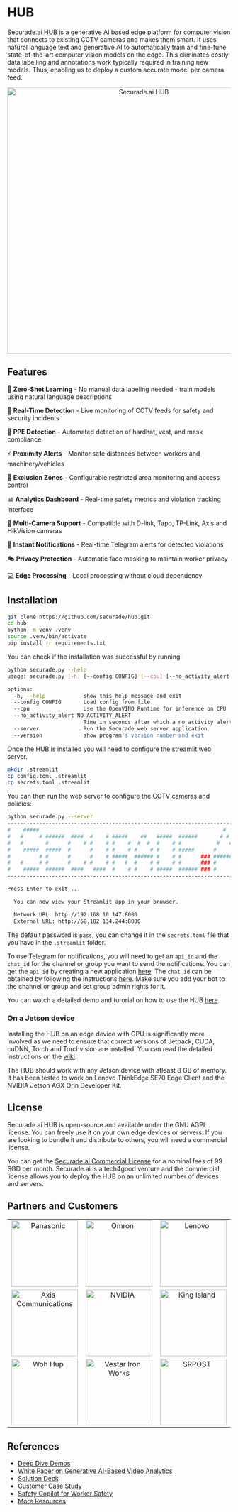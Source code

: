 # HUB

Securade.ai HUB  is a generative AI based edge platform for computer vision that connects to existing CCTV cameras and makes them smart.
It uses natural language text and generative AI to automatically train and fine-tune state-of-the-art computer vision models on the edge. This eliminates costly data labelling and annotations work typically required in training new models. Thus, enabling us to deploy a custom accurate model per camera feed.

<div align="center">
  <img src="https://securade.ai/assets/images/blog/securade.ai-edge-app-screenshot.jpeg" alt="Securade.ai HUB" width="600"/>
</div>

## Features

🤖 **Zero-Shot Learning** - No manual data labeling needed - train models using natural language descriptions

🎯 **Real-Time Detection** - Live monitoring of CCTV feeds for safety and security incidents

👷 **PPE Detection** - Automated detection of hardhat, vest, and mask compliance

⚡ **Proximity Alerts** - Monitor safe distances between workers and machinery/vehicles

🚫 **Exclusion Zones** - Configurable restricted area monitoring and access control

📊 **Analytics Dashboard** - Real-time safety metrics and violation tracking interface

🎥 **Multi-Camera Support** - Compatible with D-link, Tapo, TP-Link, Axis and HikVision cameras

🔔 **Instant Notifications** - Real-time Telegram alerts for detected violations

🎭 **Privacy Protection** - Automatic face masking to maintain worker privacy

💻 **Edge Processing** - Local processing without cloud dependency

## Installation

```bash
git clone https://github.com/securade/hub.git
cd hub
python -m venv .venv
source .venv/bin/activate
pip install -r requirements.txt
```

You can check if the installation was successful by running:

```bash
python securade.py --help
usage: securade.py [-h] [--config CONFIG] [--cpu] [--no_activity_alert NO_ACTIVITY_ALERT] [--server] [--version]

options:
  -h, --help            show this help message and exit
  --config CONFIG       Load config from file
  --cpu                 Use the OpenVINO Runtime for inference on CPU
  --no_activity_alert NO_ACTIVITY_ALERT
                        Time in seconds after which a no activity alert is raised
  --server              Run the Securade web server application
  --version             show program's version number and exit
```

Once the HUB is installed you will need to configure the streamlit web server.

```bash
mkdir .streamlit
cp config.toml .streamlit
cp secrets.toml .streamlit
```

You can then run the web server to configure the CCTV cameras and policies:

```bash
python securade.py --server
--------------------------------------------------------------------------
#    #####                                                          #      
#   #     # ######  ####  #    # #####    ##   #####  ######       # #   # 
#   #       #      #    # #    # #    #  #  #  #    # #           #   #  # 
#    #####  #####  #      #    # #    # #    # #    # #####      #     # # 
#         # #      #      #    # #####  ###### #    # #      ### ####### # 
#   #     # #      #    # #    # #   #  #    # #    # #      ### #     # # 
#    #####  ######  ####   ####  #    # #    # #####  ###### ### #     # # 
--------------------------------------------------------------------------   

Press Enter to exit ...

  You can now view your Streamlit app in your browser.

  Network URL: http://192.168.10.147:8080
  External URL: http://58.182.134.244:8080
```

The default password is `pass`, you can change it in the `secrets.toml` file that you have in the `.streamlit` folder.

To use Telegram for notifications, you will need to get an `api_id` and the `chat_id` for the channel or group you want to send the notifications.
You can get the `api_id` by creating a new application [here](https://core.telegram.org/api/obtaining_api_id). The `chat_id` can be obtained
by following the instructions [here](https://stackoverflow.com/q/32423837). Make sure you add your bot to the channel or group and set group admin rights for it.

You can watch a detailed demo and turorial on how to use the HUB [here](https://www.youtube.com/playlist?list=PLphF_n2JfD10TEjFfKwQPBCdA47lyv7ae).

### On a Jetson device

Installing the HUB on an edge device with GPU is significantly more involved as we need to ensure that correct versions of Jetpack, CUDA, cuDNN, Torch and Torchvision
are installed. You can read the detailed instructions on the [wiki](https://github.com/securade/hub/wiki/How-to-install-on-Jetson). 

The HUB should work with any Jetson device with atleast 8 GB of memory. It has been tested to work on Lenovo ThinkEdge SE70 Edge Client and the NVIDIA Jetson AGX Orin Developer Kit.

## License

Securade.ai HUB is open-source and available under the GNU AGPL license. You can freely use it on your own edge devices or servers.
If you are looking to bundle it and distribute to others, you will need a commercial license. 

You can get the [Securade.ai Commercial License](https://securade.ai/subscribe) for a nominal fees of 99 SGD per month. 
Securade.ai is a tech4good venture and the commercial license allows you to deploy the HUB on an unlimited number of devices and servers.

## Partners and Customers

<div align="center">
  <table border="0" cellspacing="10" cellpadding="20">
    <tr>
      <td align="center" width="200">
        <img src="https://imgur.com/SJIyr7P.png" width="150" alt="Panasonic"/>
      </td>
      <td align="center" width="200">
        <img src="https://imgur.com/RpNEomG.png" width="150" alt="Omron"/>
      </td>
      <td align="center" width="200">
        <img src="https://imgur.com/Bd3VnU4.png" width="150" alt="Lenovo"/>
      </td>
    </tr>
    <tr>
      <td align="center" width="200">
        <img src="https://imgur.com/AnHTgT0.png" width="150" alt="Axis Communications"/>
      </td>
      <td align="center" width="200">
        <img src="https://imgur.com/OruGLi2.png" width="150" alt="NVIDIA"/>
      </td>
      <td align="center" width="200">
        <img src="https://imgur.com/qTI4QWi.png" width="150" alt="King Island"/>
      </td>
    </tr>
        <tr>
      <td align="center" width="200">
        <img src="https://imgur.com/kDcJjnd.png" width="150" alt="Woh Hup"/>
      </td>
      <td align="center" width="200">
        <img src="https://imgur.com/WkboPy9.png" width="150" alt="Vestar Iron Works"/>
      </td>
      <td align="center" width="200">
        <img src="https://imgur.com/IDeo2xX.png" width="150" alt="SRPOST"/>
      </td>
    </tr>
  </table>
</div>

## References

- [Deep Dive Demos](https://www.youtube.com/playlist?list=PLphF_n2JfD10TEjFfKwQPBCdA47lyv7ae)
- [White Paper on Generative AI-Based Video Analytics](https://securade.ai/assets/pdfs/Securade.ai-Generative-AI-Video-Analytics-Whitepaper.pdf)
- [Solution Deck](https://securade.ai/assets/pdfs/Securade.ai-Solution-Overview.pdf)
- [Customer Case Study](https://securade.ai/assets/pdfs/Vestar-Iron-Works-Pte-Ltd-Case-Study.pdf)
- [Safety Copilot for Worker Safety](https://securade.ai/safety-copilot.html)
- [More Resources](https://securade.ai/resources.html)
